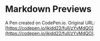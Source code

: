 # Markdown Previews

A Pen created on CodePen.io. Original URL: [https://codepen.io/jkidd22/full/zYvMdQO](https://codepen.io/jkidd22/full/zYvMdQO).


